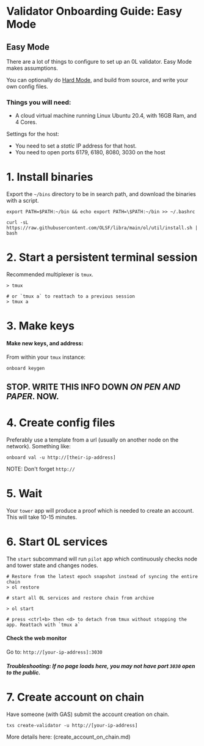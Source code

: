 # Validator Onboarding Guide: Easy Mode

## Easy Mode

There are a lot of things to configure to set up an 0L validator. Easy Mode makes assumptions.

You can optionally do [Hard Mode](validator_onboarding_hard_mode.md), and build from source, and write your own config files.

### Things you will need:

- A cloud virtual machine running Linux Ubuntu 20.4, with 16GB Ram, and 4 Cores.

Settings for the host:

- You need to set a _static_ IP address for that host.
- You need to open ports 6179, 6180, 8080, 3030 on the host

# 1. Install binaries

Export the `~/bins` directory to be in search path, and download the binaries with a script.

```
export PATH=$PATH:~/bin && echo export PATH=\$PATH:~/bin >> ~/.bashrc

curl -sL https://raw.githubusercontent.com/OLSF/libra/main/ol/util/install.sh | bash
```

# 2. Start a persistent terminal session

Recommended multiplexer is `tmux`.

```
> tmux

# or `tmux a` to reattach to a previous session
> tmux a
```

# 3. Make keys

#### Make new keys, and address:

From within your `tmux` instance:

```
onboard keygen
```

## STOP. WRITE THIS INFO DOWN _ON PEN AND PAPER_. NOW.

# 4. Create config files

Preferably use a template from a url (usually on another node on the network). Something like:

```
onboard val -u http://[their-ip-address]
```

NOTE: Don't forget `http://`

# 5. Wait

Your `tower` app will produce a proof which is needed to create an account. This will take 10-15 minutes.

# 6. Start 0L services

The `start` subcommand will run `pilot` app which continuously checks node and tower state and changes nodes.

```
# Restore from the latest epoch snapshot instead of syncing the entire chain
> ol restore

# start all 0L services and restore chain from archive

> ol start

# press <ctrl+b> then <d> to detach from tmux without stopping the app. Reattach with `tmux a`
```

#### Check the web monitor

Go to: `http://[your-ip-address]:3030`

##### Troubleshooting: If no page loads here, you may not have port `3030` open to the public.

# 7. Create account on chain

Have someone (with GAS) submit the account creation on chain.

```
txs create-validator -u http://[your-ip-address]
```

More details here: (create_account_on_chain.md)
